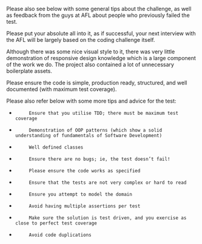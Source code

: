Please also see below with some general tips about the challenge, as well as feedback from the guys at AFL about people who previously failed the test.

 

Please put your absolute all into it, as if successful, your next interview with the AFL will be largely based on the coding challenge itself.

 

Although there was some nice visual style to it, there was very little demonstration of responsive design knowledge which is a large component of the work we do. The project also contained a lot of unnecessary boilerplate assets.

 

Please ensure the code is simple, production ready, structured, and well documented (with maximum test coverage).

 

Please also refer below with some more tips and advice for the test:

-          Ensure that you utilise TDD; there must be maximum test coverage

-          Demonstration of OOP patterns (which show a solid understanding of fundamentals of Software Development)

-          Well defined classes

-          Ensure there are no bugs; ie, the test doesn’t fail!

-          Please ensure the code works as specified

-          Ensure that the tests are not very complex or hard to read

-          Ensure you attempt to model the domain

-          Avoid having multiple assertions per test

-          Make sure the solution is test driven, and you exercise as close to perfect test coverage

-          Avoid code duplications